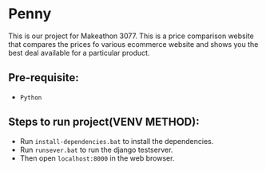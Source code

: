 # Penny
This is our project for Makeathon 3077. This is a price comparison website that compares the prices fo various ecommerce website and shows you the best deal available for a particular product. 
<br/>
## Pre-requisite:
- `Python`  

## Steps to run project(VENV METHOD):  
- Run `install-dependencies.bat` to install the dependencies.
- Run `runsever.bat` to run the django testserver.
- Then open `localhost:8000` in the web browser.
<br/>

